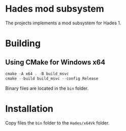 
# Hades mod subsystem

The projects implements a mod subsystem for Hades 1.

# Building

## Using CMake for Windows x64

```powershell
cmake -A x64 . -B build_msvc
cmake --build build_msvc --config Release
```

Binary files are located in the `bin` folder.

# Installation

Copy files the `bin` folder to the `Hades/x64Vk` folder.
